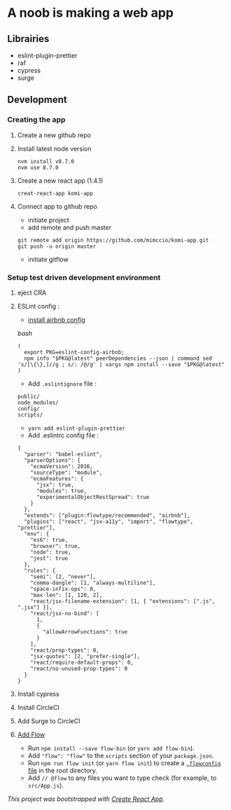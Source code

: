 # A noob is making a web app

## Librairies

- eslint-plugin-prettier
- raf
- cypress
- surge

## Development

### Creating the app

1. Create a new github repo

2. Install latest node version

   ```shell
   nvm install v8.7.0
   nvm use 8.7.0
   ```

3. Create a new react app (1.4.1)

   ```shell
   creat-react-app komi-app
   ```

4. Connect app to github repo

   - initiate project
   - add remote and push master

   ```shell
   git remote add origin https://github.com/mimccio/komi-app.git
   git push -u origin master
   ```

   - initiate gitflow

### Setup test driven development environment

1. eject CRA

2. ESLint config :

   - [install airbnb config](https://github.com/airbnb/javascript/tree/master/packages/eslint-config-airbnb)


   *bash*

   ```shell
   (
     export PKG=eslint-config-airbnb;
     npm info "$PKG@latest" peerDependencies --json | command sed 's/[\{\},]//g ; s/: /@/g' | xargs npm install --save "$PKG@latest"
   )
   ```

   - Add `.eslintignore` file :

   ```
   public/
   node_modules/
   config/
   scripts/
   ```

   - `yarn add eslint-plugin-prettier`
   - Add .eslintrc config file :

   ```
   {
     "parser": "babel-eslint",
     "parserOptions": {
       "ecmaVersion": 2016,
       "sourceType": "module",
       "ecmaFeatures": {
         "jsx": true,
         "modules": true,
         "experimentalObjectRestSpread": true
       }
     },
     "extends": ["plugin:flowtype/recommended", "airbnb"],
     "plugins": ["react", "jsx-a11y", "import", "flowtype", "prettier"],
     "env": {
       "es6": true,
       "browser": true,
       "node": true,
       "jest": true
     },
     "rules": {
       "semi": [2, "never"],
       "comma-dangle": [1, "always-multiline"],
       "space-infix-ops": 0,
       "max-len": [1, 120, 2],
       "react/jsx-filename-extension": [1, { "extensions": [".js", ".jsx"] }],
       "react/jsx-no-bind": [
         1,
         {
           "allowArrowFunctions": true
         }
       ],
       "react/prop-types": 0,
       "jsx-quotes": [2, "prefer-single"],
       "react/require-default-props": 0,
       "react/no-unused-prop-types": 0
     }
   }
   ```

3. Install cypress
4. Install CircleCI
5. Add Surge to CircleCI
6. [Add Flow](https://flow.org/en/docs/tools/create-react-app/)
   - Run `npm install --save flow-bin` (or `yarn add flow-bin`).
   - Add `"flow": "flow"` to the `scripts` section of your `package.json`.
   - Run `npm run flow init` (or `yarn flow init`) to create a [`.flowconfig` file](https://flowtype.org/docs/advanced-configuration.html) in the root directory.
   - Add `// @flow` to any files you want to type check (for example, to `src/App.js`).


*This project was bootstrapped with [Create React App](https://github.com/facebookincubator/create-react-app).*
